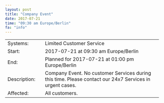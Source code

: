 ```yaml
---
layout: post
title: "Company Event"
date: 2017-07-21
time: "09:30 am Europe/Berlin"
fa: "info"
---
```


|                   |   |                                                                      |
|-------------------|---|----------------------------------------------------------------------|
| Systems:          |   | Limited Customer Service |
| Start:            |   | 2017-07-21 at 09:30 am Europe/Berlin              |
| End:              |   | Planned for 2017-07-21 at 01:00 pm Europe/Berlin              |    
| Description:      |   | Company Event. No customer Services during this time. Please contact our 24x7 Services in urgent cases. |
| Affected:         |   | All customers. 
